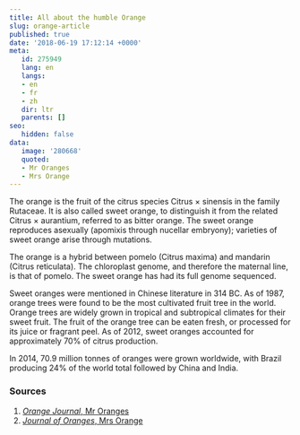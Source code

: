 ```yaml
---
title: All about the humble Orange
slug: orange-article
published: true
date: '2018-06-19 17:12:14 +0000'
meta:
   id: 275949
   lang: en
   langs:
   - en
   - fr
   - zh
   dir: ltr
   parents: []
seo:
   hidden: false
data:
   image: '280668'
   quoted:
   - Mr Oranges
   - Mrs Orange
---
```


The orange is the fruit of the citrus species Citrus &times; sinensis in the family Rutaceae. It is also called sweet orange, to distinguish it from the related Citrus &times; aurantium, referred to as bitter orange. The sweet orange reproduces asexually (apomixis through nucellar embryony); varieties of sweet orange arise through mutations.

The orange is a hybrid between pomelo (Citrus maxima) and mandarin (Citrus reticulata). The chloroplast genome, and therefore the maternal line, is that of pomelo. The sweet orange has had its full genome sequenced.

Sweet oranges were mentioned in Chinese literature in 314 BC. As of 1987, orange trees were found to be the most cultivated fruit tree in the world. Orange trees are widely grown in tropical and subtropical climates for their sweet fruit. The fruit of the orange tree can be eaten fresh, or processed for its juice or fragrant peel. As of 2012, sweet oranges accounted for approximately 70% of citrus production.

In 2014, 70.9 million tonnes of oranges were grown worldwide, with Brazil producing 24% of the world total followed by China and India.

<!--{% contentfor hero %}-->
### Sources

1. [<cite>Orange Journal</cite>, Mr Oranges](http://www.oranges.com)
2. [<cite>Journal of Oranges</cite>, Mrs Orange](http://www.oranges.co.uk)
<!--{% endcontentfor %}-->